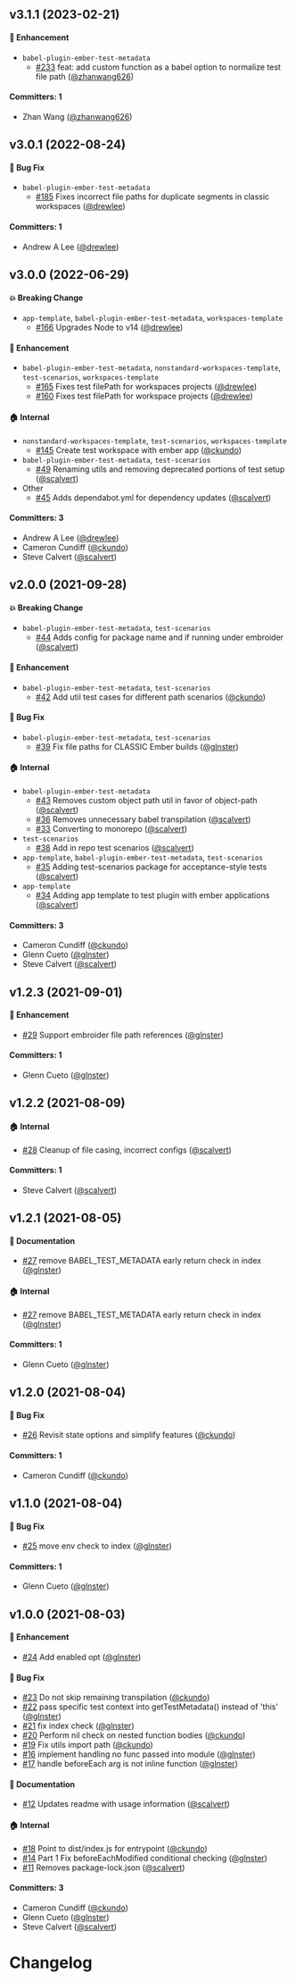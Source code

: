 ## v3.1.1 (2023-02-21)

#### :rocket: Enhancement
* `babel-plugin-ember-test-metadata`
  * [#233](https://github.com/babel-plugin-ember-test-metadata/babel-plugin-ember-test-metadata/pull/233) feat: add custom function as a babel option to normalize test file path ([@zhanwang626](https://github.com/zhanwang626))

#### Committers: 1
- Zhan Wang ([@zhanwang626](https://github.com/zhanwang626))


## v3.0.1 (2022-08-24)

#### :bug: Bug Fix
* `babel-plugin-ember-test-metadata`
  * [#185](https://github.com/babel-plugin-ember-test-metadata/babel-plugin-ember-test-metadata/pull/185) Fixes incorrect file paths for duplicate segments in classic workspaces ([@drewlee](https://github.com/drewlee))

#### Committers: 1
- Andrew A Lee ([@drewlee](https://github.com/drewlee))


## v3.0.0 (2022-06-29)

#### :boom: Breaking Change
* `app-template`, `babel-plugin-ember-test-metadata`, `workspaces-template`
  * [#166](https://github.com/babel-plugin-ember-test-metadata/babel-plugin-ember-test-metadata/pull/166) Upgrades Node to v14 ([@drewlee](https://github.com/drewlee))

#### :rocket: Enhancement
* `babel-plugin-ember-test-metadata`, `nonstandard-workspaces-template`, `test-scenarios`, `workspaces-template`
  * [#165](https://github.com/babel-plugin-ember-test-metadata/babel-plugin-ember-test-metadata/pull/165) Fixes test filePath for workspaces projects ([@drewlee](https://github.com/drewlee))
  * [#160](https://github.com/babel-plugin-ember-test-metadata/babel-plugin-ember-test-metadata/pull/160) Fixes test filePath for workspace projects ([@drewlee](https://github.com/drewlee))

#### :house: Internal
* `nonstandard-workspaces-template`, `test-scenarios`, `workspaces-template`
  * [#145](https://github.com/babel-plugin-ember-test-metadata/babel-plugin-ember-test-metadata/pull/145) Create test workspace with ember app ([@ckundo](https://github.com/ckundo))
* `babel-plugin-ember-test-metadata`, `test-scenarios`
  * [#49](https://github.com/babel-plugin-ember-test-metadata/babel-plugin-ember-test-metadata/pull/49) Renaming utils and removing deprecated portions of test setup ([@scalvert](https://github.com/scalvert))
* Other
  * [#45](https://github.com/babel-plugin-ember-test-metadata/babel-plugin-ember-test-metadata/pull/45) Adds dependabot.yml for dependency updates ([@scalvert](https://github.com/scalvert))

#### Committers: 3
- Andrew A Lee ([@drewlee](https://github.com/drewlee))
- Cameron Cundiff ([@ckundo](https://github.com/ckundo))
- Steve Calvert ([@scalvert](https://github.com/scalvert))


## v2.0.0 (2021-09-28)

#### :boom: Breaking Change
* `babel-plugin-ember-test-metadata`, `test-scenarios`
  * [#44](https://github.com/babel-plugin-ember-test-metadata/babel-plugin-ember-test-metadata/pull/44) Adds config for package name and if running under embroider ([@scalvert](https://github.com/scalvert))

#### :rocket: Enhancement
* `babel-plugin-ember-test-metadata`, `test-scenarios`
  * [#42](https://github.com/babel-plugin-ember-test-metadata/babel-plugin-ember-test-metadata/pull/42) Add util test cases for different path scenarios ([@ckundo](https://github.com/ckundo))

#### :bug: Bug Fix
* `babel-plugin-ember-test-metadata`, `test-scenarios`
  * [#39](https://github.com/babel-plugin-ember-test-metadata/babel-plugin-ember-test-metadata/pull/39) Fix file paths for CLASSIC Ember builds ([@glnster](https://github.com/glnster))

#### :house: Internal
* `babel-plugin-ember-test-metadata`
  * [#43](https://github.com/babel-plugin-ember-test-metadata/babel-plugin-ember-test-metadata/pull/43) Removes custom object path util in favor of object-path ([@scalvert](https://github.com/scalvert))
  * [#36](https://github.com/babel-plugin-ember-test-metadata/babel-plugin-ember-test-metadata/pull/36) Removes unnecessary babel transpilation ([@scalvert](https://github.com/scalvert))
  * [#33](https://github.com/babel-plugin-ember-test-metadata/babel-plugin-ember-test-metadata/pull/33) Converting to monorepo ([@scalvert](https://github.com/scalvert))
* `test-scenarios`
  * [#38](https://github.com/babel-plugin-ember-test-metadata/babel-plugin-ember-test-metadata/pull/38) Add in repo test scenarios ([@scalvert](https://github.com/scalvert))
* `app-template`, `babel-plugin-ember-test-metadata`, `test-scenarios`
  * [#35](https://github.com/babel-plugin-ember-test-metadata/babel-plugin-ember-test-metadata/pull/35) Adding test-scenarios package for acceptance-style tests ([@scalvert](https://github.com/scalvert))
* `app-template`
  * [#34](https://github.com/babel-plugin-ember-test-metadata/babel-plugin-ember-test-metadata/pull/34) Adding app template to test plugin with ember applications ([@scalvert](https://github.com/scalvert))

#### Committers: 3
- Cameron Cundiff ([@ckundo](https://github.com/ckundo))
- Glenn Cueto ([@glnster](https://github.com/glnster))
- Steve Calvert ([@scalvert](https://github.com/scalvert))


## v1.2.3 (2021-09-01)

#### :rocket: Enhancement
* [#29](https://github.com/babel-plugin-ember-test-metadata/babel-plugin-ember-test-metadata/pull/29) Support embroider file path references ([@glnster](https://github.com/glnster))

#### Committers: 1
- Glenn Cueto ([@glnster](https://github.com/glnster))


## v1.2.2 (2021-08-09)

#### :house: Internal
* [#28](https://github.com/babel-plugin-ember-test-metadata/babel-plugin-ember-test-metadata/pull/28) Cleanup of file casing, incorrect configs ([@scalvert](https://github.com/scalvert))

#### Committers: 1
- Steve Calvert ([@scalvert](https://github.com/scalvert))


## v1.2.1 (2021-08-05)

#### :memo: Documentation
* [#27](https://github.com/babel-plugin-ember-test-metadata/babel-plugin-ember-test-metadata/pull/27) remove BABEL_TEST_METADATA early return check in index ([@glnster](https://github.com/glnster))

#### :house: Internal
* [#27](https://github.com/babel-plugin-ember-test-metadata/babel-plugin-ember-test-metadata/pull/27) remove BABEL_TEST_METADATA early return check in index ([@glnster](https://github.com/glnster))

#### Committers: 1
- Glenn Cueto ([@glnster](https://github.com/glnster))


## v1.2.0 (2021-08-04)

#### :bug: Bug Fix
* [#26](https://github.com/babel-plugin-ember-test-metadata/babel-plugin-ember-test-metadata/pull/26) Revisit state options and simplify features ([@ckundo](https://github.com/ckundo))

#### Committers: 1
- Cameron Cundiff ([@ckundo](https://github.com/ckundo))


## v1.1.0 (2021-08-04)

#### :bug: Bug Fix
* [#25](https://github.com/babel-plugin-ember-test-metadata/babel-plugin-ember-test-metadata/pull/25) move env check to index ([@glnster](https://github.com/glnster))

#### Committers: 1
- Glenn Cueto ([@glnster](https://github.com/glnster))


## v1.0.0 (2021-08-03)

#### :rocket: Enhancement
* [#24](https://github.com/babel-plugin-ember-test-metadata/babel-plugin-ember-test-metadata/pull/24) Add enabled opt ([@glnster](https://github.com/glnster))
#### :bug: Bug Fix
* [#23](https://github.com/babel-plugin-ember-test-metadata/babel-plugin-ember-test-metadata/pull/23) Do not skip remaining transpilation ([@ckundo](https://github.com/ckundo))
* [#22](https://github.com/babel-plugin-ember-test-metadata/babel-plugin-ember-test-metadata/pull/22) pass specific test context into getTestMetadata() instead of 'this' ([@glnster](https://github.com/glnster))
* [#21](https://github.com/babel-plugin-ember-test-metadata/babel-plugin-ember-test-metadata/pull/21) fix index check ([@glnster](https://github.com/glnster))
* [#20](https://github.com/babel-plugin-ember-test-metadata/babel-plugin-ember-test-metadata/pull/20) Perform nil check on nested function bodies ([@ckundo](https://github.com/ckundo))
* [#19](https://github.com/babel-plugin-ember-test-metadata/babel-plugin-ember-test-metadata/pull/19) Fix utils import path ([@ckundo](https://github.com/ckundo))
* [#16](https://github.com/babel-plugin-ember-test-metadata/babel-plugin-ember-test-metadata/pull/16) implement handling no func passed into module ([@glnster](https://github.com/glnster))
* [#17](https://github.com/babel-plugin-ember-test-metadata/babel-plugin-ember-test-metadata/pull/17) handle beforeEach arg is not inline function ([@glnster](https://github.com/glnster))
#### :memo: Documentation
* [#12](https://github.com/babel-plugin-ember-test-metadata/babel-plugin-ember-test-metadata/pull/12) Updates readme with usage information ([@scalvert](https://github.com/scalvert))
#### :house: Internal
* [#18](https://github.com/babel-plugin-ember-test-metadata/babel-plugin-ember-test-metadata/pull/18) Point to dist/index.js for entrypoint ([@ckundo](https://github.com/ckundo))
* [#14](https://github.com/babel-plugin-ember-test-metadata/babel-plugin-ember-test-metadata/pull/14) Part 1 Fix beforeEachModified conditional checking ([@glnster](https://github.com/glnster))
* [#11](https://github.com/babel-plugin-ember-test-metadata/babel-plugin-ember-test-metadata/pull/11) Removes package-lock.json ([@scalvert](https://github.com/scalvert))
#### Committers: 3
- Cameron Cundiff ([@ckundo](https://github.com/ckundo))
- Glenn Cueto ([@glnster](https://github.com/glnster))
- Steve Calvert ([@scalvert](https://github.com/scalvert))

# Changelog
